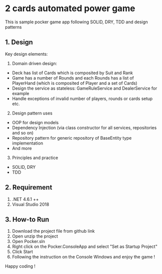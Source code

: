 # 2 cards automated power game
This is sample pocker game app following SOLID, DRY, TDD and design patterns

## 1. Design
Key design elements: 
1. Domain driven design: 
* Deck has list of Cards which is composited by Suit and Rank
* Game has a number of Rounds and each Rounds has a list of PlayerHand (which is composited of Player and a set of Cards)
* Design the service as stateless: GameRuleService and DealerService for example
* Handle exceptions of invalid number of players, rounds or cards setup etc.

2. Design pattern uses
* OOP for design models
* Dependency Injection (via class constructor for all services, repositories and so on)
* Repository pattern for generic repository of BaseEntity type implementation
* And more 

3. Principles and practice
* SOLID, DRY
* TDD

## 2. Requirement

1. .NET 4.6.1 ++
2. Visual Studio 2018

## 3. How-to Run

1. Download the project file from github link 
2. Open unzip the project
2. Open Pocker.sln
3. Right click on the Pocker.ConsoleApp and select "Set as Startup Project"
4. Click Start
5. Following the instruction on the Console Windows and enjoy the game !

Happy coding !
